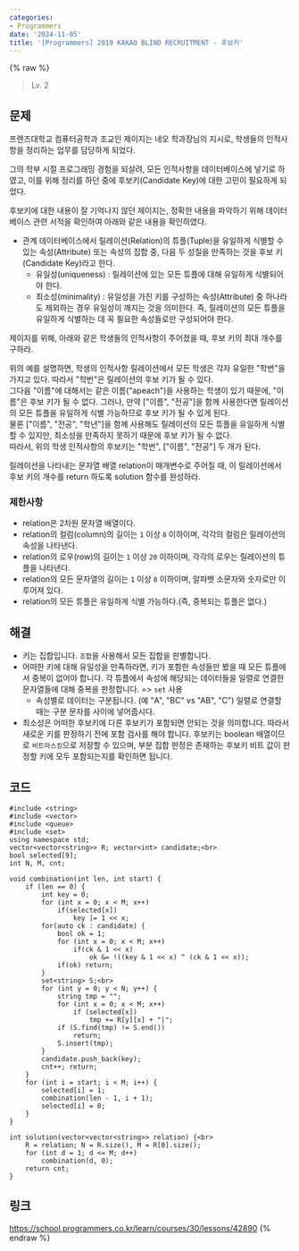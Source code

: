 ```yaml
---
categories:
- Programmers
date: '2024-11-05'
title: '[Programmers] 2019 KAKAO BLIND RECRUITMENT - 후보키'
---
```


{% raw %}
> Lv. 2<br>

## 문제
프렌즈대학교 컴퓨터공학과 조교인 제이지는 네오 학과장님의 지시로, 학생들의 인적사항을 정리하는 업무를 담당하게 되었다.

그의 학부 시절 프로그래밍 경험을 되살려, 모든 인적사항을 데이터베이스에 넣기로 하였고, 이를 위해 정리를 하던 중에 후보키(Candidate Key)에 대한 고민이 필요하게 되었다.

후보키에 대한 내용이 잘 기억나지 않던 제이지는, 정확한 내용을 파악하기 위해 데이터베이스 관련 서적을 확인하여 아래와 같은 내용을 확인하였다.

-   관계 데이터베이스에서 릴레이션(Relation)의 튜플(Tuple)을 유일하게 식별할 수 있는 속성(Attribute) 또는 속성의 집합 중, 다음 두 성질을 만족하는 것을 후보 키(Candidate Key)라고 한다.
    -   유일성(uniqueness) : 릴레이션에 있는 모든 튜플에 대해 유일하게 식별되어야 한다.
    -   최소성(minimality) : 유일성을 가진 키를 구성하는 속성(Attribute) 중 하나라도 제외하는 경우 유일성이 깨지는 것을 의미한다. 즉, 릴레이션의 모든 튜플을 유일하게 식별하는 데 꼭 필요한 속성들로만 구성되어야 한다.

제이지를 위해, 아래와 같은 학생들의 인적사항이 주어졌을 때, 후보 키의 최대 개수를 구하라.

위의 예를 설명하면, 학생의 인적사항 릴레이션에서 모든 학생은 각자 유일한 "학번"을 가지고 있다. 따라서 "학번"은 릴레이션의 후보 키가 될 수 있다.  
그다음 "이름"에 대해서는 같은 이름("apeach")을 사용하는 학생이 있기 때문에, "이름"은 후보 키가 될 수 없다. 그러나, 만약 ["이름", "전공"]을 함께 사용한다면 릴레이션의 모든 튜플을 유일하게 식별 가능하므로 후보 키가 될 수 있게 된다.  
물론 ["이름", "전공", "학년"]을 함께 사용해도 릴레이션의 모든 튜플을 유일하게 식별할 수 있지만, 최소성을 만족하지 못하기 때문에 후보 키가 될 수 없다.  
따라서, 위의 학생 인적사항의 후보키는 "학번", ["이름", "전공"] 두 개가 된다.

릴레이션을 나타내는 문자열 배열 relation이 매개변수로 주어질 때, 이 릴레이션에서 후보 키의 개수를 return 하도록 solution 함수를 완성하라.

### 제한사항
-   relation은 2차원 문자열 배열이다.
-   relation의 컬럼(column)의 길이는  `1`  이상  `8`  이하이며, 각각의 컬럼은 릴레이션의 속성을 나타낸다.
-   relation의 로우(row)의 길이는  `1`  이상  `20`  이하이며, 각각의 로우는 릴레이션의 튜플을 나타낸다.
-   relation의 모든 문자열의 길이는  `1`  이상  `8`  이하이며, 알파벳 소문자와 숫자로만 이루어져 있다.
-   relation의 모든 튜플은 유일하게 식별 가능하다.(즉, 중복되는 튜플은 없다.)

## 해결
- 키는 집합입니다. `조합`을 사용해서 모든 집합을 판별합니다.
- 어떠한 키에 대해 유일성을 만족하라면, 키가 포함한 속성들만 봤을 때 모든 튜플에서 중복이 없어야 합니다. 각 튜플에서 속성에 해당되는 데이터들을 일렬로 연결한 문자열들에 대해 중복을 판정합니다. => `set` 사용<br>
	- 속성별로 데이터는 구분됩니다. (예 "A", "BC" vs "AB", "C") 일렬로 연결할 때는 구분 문자를 사이에 넣어줍시다.
- 최소성은 어떠한 후보키에 다른 후보키가 포함되면 안되는 것을 의미합니다. 따라서 새로운 키를 판정하기 전에 포함 검사를 해야 합니다. 후보키는 boolean 배열이므로 `비트마스킹`으로 저장할 수 있으며, 부분 집합 판정은 존재하는 후보키 비트 값이 판정할 키에 모두 포함되는지를 확인하면 됩니다.

## 코드
```
#include <string>
#include <vector>
#include <queue>
#include <set>
using namespace std;
vector<vector<string>> R; vector<int> candidate;<br>
bool selected[9];
int N, M, cnt;

void combination(int len, int start) {
    if (len == 0) {
        int key = 0;
        for (int x = 0; x < M; x++)
            if(selected[x])
                key |= 1 << x;
        for(auto ck : candidate) {
            bool ok = 1;
            for (int x = 0; x < M; x++)
                if(ck & 1 << x)
                    ok &= !((key & 1 << x) ^ (ck & 1 << x));
            if(ok) return;
        }      
        set<string> S;<br>
        for (int y = 0; y < N; y++) {
            string tmp = "";
            for (int x = 0; x < M; x++)
                if (selected[x])
                    tmp += R[y][x] + "|";
            if (S.find(tmp) != S.end())
                return;
            S.insert(tmp);
        }
        candidate.push_back(key);
        cnt++; return;
    }
    for (int i = start; i < M; i++) {
        selected[i] = 1;
        combination(len - 1, i + 1);
        selected[i] = 0;
    }
}

int solution(vector<vector<string>> relation) {<br>
    R = relation; N = R.size(), M = R[0].size();
    for (int d = 1; d <= M; d++)
        combination(d, 0);
    return cnt;
}
```

## 링크
https://school.programmers.co.kr/learn/courses/30/lessons/42890
{% endraw %}